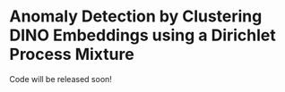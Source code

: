 # Anomaly Detection by Clustering DINO Embeddings using a Dirichlet Process Mixture

Code will be released soon!
